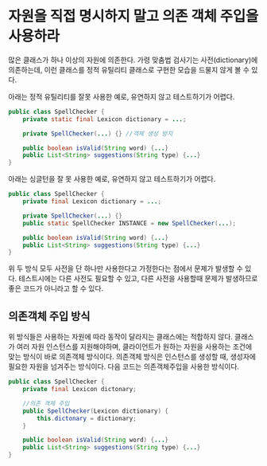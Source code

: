 # 자원을 직접 명시하지 말고 의존 객체 주입을 사용하라

많은 클래스가 하나 이상의 자원에 의존한다.
가령 맞춤법 검사기는 사전(dictionary)에 의존하는데, 이런 클래스를 정적 유틸리티 클래스로 구현한 모습을 드물지 않게 볼 수 있다.

아래는 정적 유틸리티를 잘못 사용한 예로, 유연하지 않고 테스트하기가 어렵다.
```java
public class SpellChecker {
    private static final Lexicon dictionary = ...;

    private SpellChecker(...) {} //객체 생성 방지

    public boolean isValid(String word) {...}
    public List<String> suggestions(String type) {...}
}
```

아래는 싱글턴을 잘 못 사용한 예로, 유연하지 않고 테스트하기가 어렵다.
```java
public class SpellChecker {
    private final Lexicon dictionary = ...;

    private SpellChecker(...) {}
    public static SpellChecker INSTANCE = new SpellChecker(...);

    public boolean isValid(String word) {...}
    public List<String> suggestions(String type) {...}
}
```

위 두 방식 모두 사전을 단 하나만 사용한다고 가정한다는 점에서 문제가 발생할 수 있다.
테스트시에는 다른 사전도 필요할 수 있고, 다른 사전을 사용할때 문제가 발생하므로 좋은 코드가 아니라고 할 수 있다.


## 의존객체 주입 방식
위 방식들은 사용하는 자원에 따라 동작이 달라지는 클래스에는 적합하지 않다.
클래스가 여러 자원 인스턴스를 지원해야하며, 클라이언트가 원하는 자원을 사용하는 조건에 맞는 방식이 바로 의존객체 방식이다.
의존객체 방식은 인스턴스를 생성할 때, 생성자에 필요한 자원을 넘겨주는 방식이다.
다음 코드는 의존객체주입을 사용한 방식이다.
```java
public class SpellChecker {
    private final Lexicon dictonary;

    //의존 객체 주입
    public SpellChecker(Lexicon dictionary) {
        this.dictonary = dictionary;
    }

    public boolean isValid(String word) {...}
    public List<String> suggestions(String type) {...}
}
```